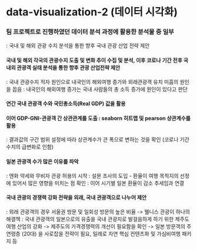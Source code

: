 # data-visualization-2 (데이터 시각화)

### 팀 프로젝트로 진행하였던 데이터 분석 과정에 활용한 분석물 중 일부
: 국내 및 해외 관광 수지 분석을 통한 향후 국내 관광 산업 전략 제안

#### 국내 및 해외 각국의 관광수지 도출 및 변화 추이 수집 및 분석, 이후 코로나 기간 전후 국내외 관광객 실태 분석을 통한 향후 관광 산업전략 제안

: 국내 관광수지 적자 원인으로 내국인의 해외여행 증가와 외래관광객 유치 미흡의 원인을 꼽음
: 내국인의 해외여행 증가는 국내 사람들의 총 소득 증가에 원인이 있다고 판단
#### 연간 국내 관광객 수와 국민총소득(Real GDP) 값을 활용
#### 이어 GDP-GNI-관광객 간 상관관계를 도출 : seaborn 히트맵 및 pearson 상관계수를 활용
: 결과값의 구간 범위 설정에 따라 상관계수가 큰 폭으로 변하는 것을 확인 (코로나 기간 수치의 급변화로 인함)

#### 일본 관광객 수가 많은 이유를 파악<br/>
: 엔화 약세와 무비자 관광 허용의 시작
: 설문 조사의 도입 - 환율이 여행 목적지의 선정에 있어서 많은 영향을 미치는 점 확인
: 이어 시기별 일본 환율이 감소 추세임과 연결

#### 국내 관광의 경쟁력 강화 전략을 외래, 국내 관광객으로 나누어 제안<br/>
: 외래 관광객의 경우 서울권 방문 및 일회성 방문의 높은 비율 -> 웰니스 관광이 하나의 해결책
: 국내 관광객의 일본으로의 유출을 국내 관광지로 발걸음하게 하기 위한 제주도 여행 산업의 강화
-> 제주도의 가격경쟁력의 개선이 필요함을 확인
-> 일본 방문객의 주 연령층 (20대) 을 사로잡을 전략이 필요, 일례로 자연 핵심 컨텐츠화 및 가심비여행 패키지 등

